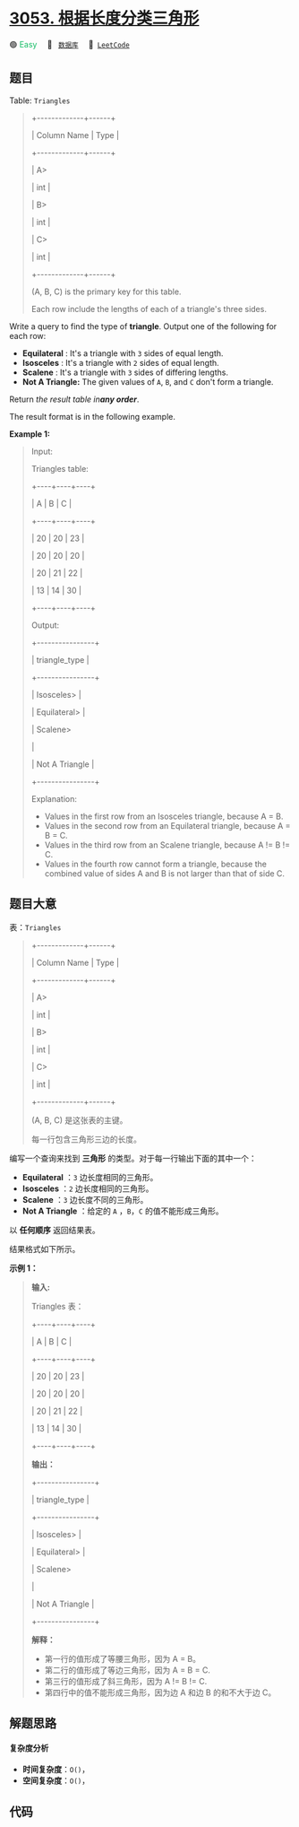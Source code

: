 # [3053. 根据长度分类三角形](https://leetcode.com/problems/classifying-triangles-by-lengths)

🟢 <font color=#15bd66>Easy</font>&emsp; 🔖&ensp; [`数据库`](/tag/database.md)&emsp; 🔗&ensp;[`LeetCode`](https://leetcode.com/problems/classifying-triangles-by-lengths)

## 题目

Table: `Triangles`

> 
> 
> 
> 
> 
> +-------------+------+ 
> 
> | Column Name | Type | 
> 
> +-------------+------+ 
> 
> | A> 
> > 
>    | int  | 
> 
> | B> 
> > 
>    | int  |
> 
> | C> 
> > 
>    | int  |
> 
> +-------------+------+
> 
> (A, B, C) is the primary key for this table.
> 
> Each row include the lengths of each of a triangle's three sides.
> 
> 

Write a query to find the type of **triangle**. Output one of the following
for each row:

  * **Equilateral** : It's a triangle with `3` sides of equal length.
  * **Isosceles** : It's a triangle with `2` sides of equal length.
  * **Scalene** : It's a triangle with `3` sides of differing lengths.
  * **Not A Triangle:** The given values of `A`, `B`, and `C` don't form a triangle.

Return _the result table in**any order**_.

The result format is in the following example.



**Example 1:**

> Input: 
> 
> Triangles table:
> 
> +----+----+----+
> 
> | A  | B  | C  |
> 
> +----+----+----+
> 
> | 20 | 20 | 23 |
> 
> | 20 | 20 | 20 |
> 
> | 20 | 21 | 22 |
> 
> | 13 | 14 | 30 |
> 
> +----+----+----+
> 
> Output: 
> 
> +----------------+
> 
> | triangle_type  | 
> 
> +----------------+
> 
> | Isosceles> 
>   | 
> 
> | Equilateral> 
> |
> 
> | Scalene> 
> > 
> |
> 
> | Not A Triangle |
> 
> +----------------+
> 
> Explanation: 
> - Values in the first row from an Isosceles triangle, because A = B.
> - Values in the second row from an Equilateral triangle, because A = B = C.
> - Values in the third row from an Scalene triangle, because A != B != C.
> - Values in the fourth row cannot form a triangle, because the combined value of sides A and B is not larger than that of side C.


## 题目大意

表：`Triangles`

> 
> 
> 
> 
> 
> +-------------+------+ 
> 
> | Column Name | Type | 
> 
> +-------------+------+ 
> 
> | A> 
> > 
>    | int  | 
> 
> | B> 
> > 
>    | int  |
> 
> | C> 
> > 
>    | int  |
> 
> +-------------+------+
> 
> (A, B, C) 是这张表的主键。
> 
> 每一行包含三角形三边的长度。
> 
> 

编写一个查询来找到 **三角形** 的类型。对于每一行输出下面的其中一个：

  * **Equilateral** ：`3` 边长度相同的三角形。
  * **Isosceles** ：`2` 边长度相同的三角形。
  * **Scalene** ：`3` 边长度不同的三角形。
  * **Not A Triangle** ：给定的 `A` ，`B`，`C` 的值不能形成三角形。

以 **任何顺序** 返回结果表。

结果格式如下所示。



**示例 1：**

> 
> 
> 
> 
> 
> **输入:** 
> 
> Triangles 表：
> 
> +----+----+----+
> 
> | A  | B  | C  |
> 
> +----+----+----+
> 
> | 20 | 20 | 23 |
> 
> | 20 | 20 | 20 |
> 
> | 20 | 21 | 22 |
> 
> | 13 | 14 | 30 |
> 
> +----+----+----+
> 
> **输出：** 
> 
> +----------------+
> 
> | triangle_type  | 
> 
> +----------------+
> 
> | Isosceles> 
>   | 
> 
> | Equilateral> 
> |
> 
> | Scalene> 
> > 
> |
> 
> | Not A Triangle |
> 
> +----------------+
> 
> **解释：** 
> - 第一行的值形成了等腰三角形，因为 A = B。
> - 第二行的值形成了等边三角形，因为 A = B = C.
> - 第三行的值形成了斜三角形，因为 A != B != C.
> - 第四行中的值不能形成三角形，因为边 A 和边 B 的和不大于边 C。


## 解题思路

#### 复杂度分析

- **时间复杂度**：`O()`，
- **空间复杂度**：`O()`，

## 代码

```javascript

```